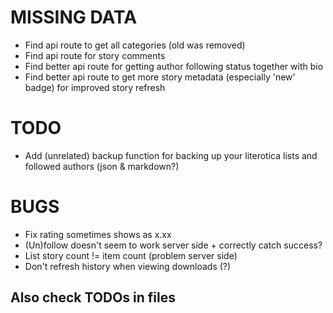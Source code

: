 
# MISSING DATA

- Find api route to get all categories (old was removed)
- Find api route for story comments
- Find better api route for getting author following status together with bio
- Find better api route to get more story metadata (especially 'new' badge) for improved story refresh

# TODO

- Add (unrelated) backup function for backing up your literotica lists and followed authors (json & markdown?)

# BUGS

- Fix rating sometimes shows as x.xx
- (Un)follow doesn't seem to work server side + correctly catch success?
- List story count != item count (problem server side)
- Don't refresh history when viewing downloads (?)

## Also check TODOs in files
